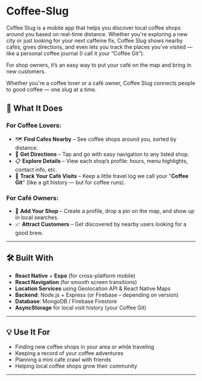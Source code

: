 # Coffee-Slug
Coffee Slug is a mobile app that helps you discover local coffee shops around you based on real-time distance. Whether you're exploring a new city or just looking for your next caffeine fix, Coffee Slug shows nearby cafés, gives directions, and even lets you track the places you've visited  — like a personal coffee journal (I call it your “Coffee Git”).

For shop owners, it’s an easy way to put your café on the map and bring in new customers.

Whether you're a coffee lover or a café owner, Coffee Slug connects people to good coffee — one slug at a time.

## 🌟 What It Does

### For Coffee Lovers:
- 🗺️ **Find Cafes Nearby** – See coffee shops around you, sorted by distance.
- 📍 **Get Directions** – Tap and go with easy navigation to any listed shop.
- 📋 **Explore Details** – View each shop’s profile: hours, menu highlights, contact info, etc.
- 📒 **Track Your Café Visits** – Keep a little travel log we call your "**Coffee Git**" (like a git history — but for coffee runs).

### For Café Owners:
- 🏪 **Add Your Shop** – Create a profile, drop a pin on the map, and show up in local searches.
- 📈 **Attract Customers** – Get discovered by nearby users looking for a good brew.

---

## 🛠️ Built With

- **React Native** + **Expo** (for cross-platform mobile)
- **React Navigation** (for smooth screen transitions)
- **Location Services** using Geolocation API & React Native Maps
- **Backend**: Node.js + Express (or Firebase – depending on version)
- **Database**: MongoDB / Firebase Firestore
- **AsyncStorage** for local visit history (your Coffee Git)

---

## 💡 Use It For

- Finding new coffee shops in your area or while traveling
- Keeping a record of your coffee adventures
- Planning a mini café crawl with friends
- Helping local coffee shops grow their community

---



